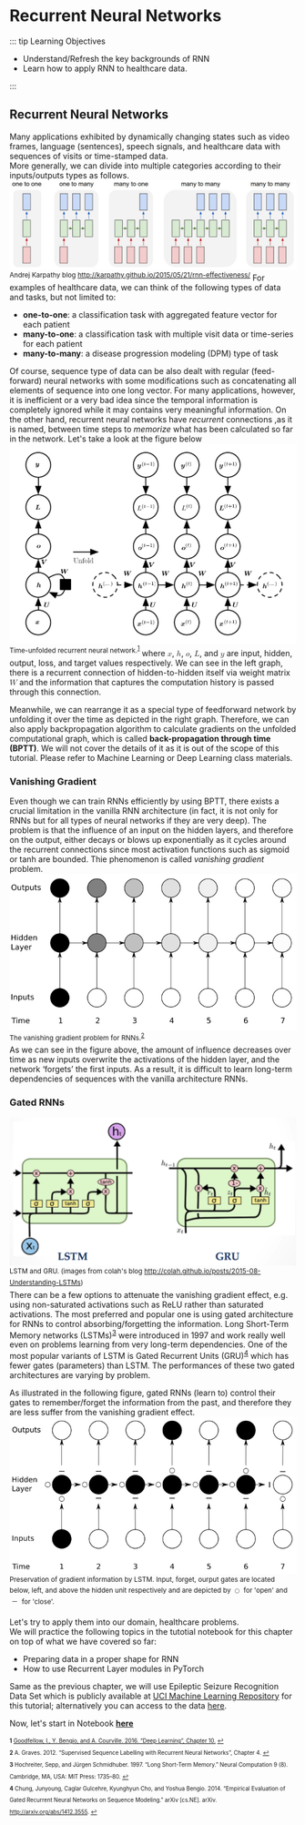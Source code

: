 ---
---
# Recurrent Neural Networks

::: tip Learning Objectives

- Understand/Refresh the key backgrounds of RNN
- Learn how to apply RNN to healthcare data.

:::

## Recurrent Neural Networks

Many applications exhibited by dynamically changing states such as video frames, language (sentences), speech signals, and healthcare data with sequences of visits or time-stamped data.  
More generally, we can divide into multiple categories according to their inputs/outputs types as follows.
![seqs](./images/seqs.jpeg) <sup>Andrej Karpathy blog <http://karpathy.github.io/2015/05/21/rnn-effectiveness/></sup>
For examples of healthcare data, we can think of the following types of data and tasks, but not limited to:

- **one-to-one**: a classification task with aggregated feature vector for each patient
- **many-to-one**: a classification task with multiple visit data or time-series for each patient
- **many-to-many**: a disease progression modeling (DPM) type of task

Of course, sequence type of data can be also dealt with regular (feed-forward) neural networks with some modifications such as concatenating all elements of sequence into one long vector. For many applications, however, it is inefficient or a very bad idea since the temporal information is completely ignored while it may contains very meaningful information. On the other hand, recurrent neural networks have *recurrent* connections ,as it is named, between time steps to *memorize* what has been calculated so far in the network. Let's take a look at the figure below
![unfold](./images/unfold.png)
<sup>Time-unfolded recurrent neural network.<sup id="a1">[1](#f1)</sup></sup>
where <math><mi>x</mi></math>, <math><mi>h</mi></math>, <math><mi>o</mi></math>, <math><mi>L</mi></math>, and <math><mi>y</mi></math> are input, hidden, output, loss, and target values respectively.
We can see in the left graph, there is a recurrent connection of hidden-to-hidden itself via weight matrix <math><mi>W</mi></math> and the information that captures the computation history is passed through this connection.

Meanwhile, we can rearrange it as a special type of feedforward network by unfolding it over the time as depicted in the right graph. Therefore, we can also apply backpropagation algorithm to calculate gradients on the unfolded computational graph, which is called **back-propagation through time (BPTT)**. We will not cover the details of it as it is out of the scope of this tutorial. Please refer to Machine Learning or Deep Learning class materials.

<!--
<math xmlns="http://www.w3.org/1998/Math/MathML">
  <mtable columnalign="right left right left right left right left right left right left" rowspacing="3pt" columnspacing="0em 2em 0em 2em 0em 2em 0em 2em 0em 2em 0em" displaystyle="true">
    <mtr>
      <mtd>
        <msup>
          <mrow class="MJX-TeXAtom-ORD">
            <mi mathvariant="bold">a</mi>
          </mrow>
          <mrow class="MJX-TeXAtom-ORD">
            <mo stretchy="false">(</mo>
            <mi>t</mi>
            <mo stretchy="false">)</mo>
          </mrow>
        </msup>
      </mtd>
      <mtd>
        <mi></mi>
        <mo>=</mo>
        <mrow class="MJX-TeXAtom-ORD">
          <mi mathvariant="bold">b</mi>
        </mrow>
        <mo>+</mo>
        <mrow class="MJX-TeXAtom-ORD">
          <mi mathvariant="bold">W</mi>
        </mrow>
        <msup>
          <mrow class="MJX-TeXAtom-ORD">
            <mi mathvariant="bold">h</mi>
          </mrow>
          <mrow class="MJX-TeXAtom-ORD">
            <mo stretchy="false">(</mo>
            <mi>t</mi>
            <mo>&#x2212;</mo>
            <mn>1</mn>
            <mo stretchy="false">)</mo>
          </mrow>
        </msup>
        <mo>+</mo>
        <mrow class="MJX-TeXAtom-ORD">
          <mi mathvariant="bold">U</mi>
        </mrow>
        <msup>
          <mrow class="MJX-TeXAtom-ORD">
            <mi mathvariant="bold">x</mi>
          </mrow>
          <mrow class="MJX-TeXAtom-ORD">
            <mo stretchy="false">(</mo>
            <mi>t</mi>
            <mo stretchy="false">)</mo>
          </mrow>
        </msup>
      </mtd>
    </mtr>
    <mtr>
      <mtd>
        <msup>
          <mrow class="MJX-TeXAtom-ORD">
            <mi mathvariant="bold">h</mi>
          </mrow>
          <mrow class="MJX-TeXAtom-ORD">
            <mo stretchy="false">(</mo>
            <mi>t</mi>
            <mo stretchy="false">)</mo>
          </mrow>
        </msup>
      </mtd>
      <mtd>
        <mi></mi>
        <mo>=</mo>
        <mi>tanh</mi>
        <mo>&#x2061;</mo>
        <mo stretchy="false">(</mo>
        <msup>
          <mrow class="MJX-TeXAtom-ORD">
            <mi mathvariant="bold">a</mi>
          </mrow>
          <mrow class="MJX-TeXAtom-ORD">
            <mo stretchy="false">(</mo>
            <mi>t</mi>
            <mo stretchy="false">)</mo>
          </mrow>
        </msup>
        <mo stretchy="false">)</mo>
      </mtd>
    </mtr>
    <mtr>
      <mtd>
        <msup>
          <mrow class="MJX-TeXAtom-ORD">
            <mi mathvariant="bold">o</mi>
          </mrow>
          <mrow class="MJX-TeXAtom-ORD">
            <mo stretchy="false">(</mo>
            <mi>t</mi>
            <mo stretchy="false">)</mo>
          </mrow>
        </msup>
      </mtd>
      <mtd>
        <mi></mi>
        <mo>=</mo>
        <mrow class="MJX-TeXAtom-ORD">
          <mi mathvariant="bold">c</mi>
        </mrow>
        <mo>+</mo>
        <mrow class="MJX-TeXAtom-ORD">
          <mi mathvariant="bold">V</mi>
        </mrow>
        <msup>
          <mrow class="MJX-TeXAtom-ORD">
            <mi mathvariant="bold">h</mi>
          </mrow>
          <mrow class="MJX-TeXAtom-ORD">
            <mo stretchy="false">(</mo>
            <mi>t</mi>
            <mo stretchy="false">)</mo>
          </mrow>
        </msup>
      </mtd>
    </mtr>
    <mtr>
      <mtd>
        <msup>
          <mrow class="MJX-TeXAtom-ORD">
            <mover>
              <mrow class="MJX-TeXAtom-ORD">
                <mi mathvariant="bold">y</mi>
              </mrow>
              <mo stretchy="false">&#x005E;</mo>
            </mover>
          </mrow>
          <mrow class="MJX-TeXAtom-ORD">
            <mo stretchy="false">(</mo>
            <mi>t</mi>
            <mo stretchy="false">)</mo>
          </mrow>
        </msup>
      </mtd>
      <mtd>
        <mi></mi>
        <mo>=</mo>
        <mtext>softmax</mtext>
        <mo stretchy="false">(</mo>
        <msup>
          <mrow class="MJX-TeXAtom-ORD">
            <mi mathvariant="bold">o</mi>
          </mrow>
          <mrow class="MJX-TeXAtom-ORD">
            <mo stretchy="false">(</mo>
            <mi>t</mi>
            <mo stretchy="false">)</mo>
          </mrow>
        </msup>
        <mo stretchy="false">)</mo>
      </mtd>
    </mtr>
  </mtable>
</math>
-->

### Vanishing Gradient

Even though we can train RNNs efficiently by using BPTT, there exists a crucial limitation in the vanilla RNN architecture (in fact, it is not only for RNNs but for all types of neural networks if they are very deep). The problem is that the influence of an input on the hidden layers, and therefore on the output, either decays or blows up exponentially as it cycles around the recurrent connections since most activation functions such as sigmoid or tanh are bounded. Thie phenomenon is called *vanishing gradient* problem.  
![vanishing](./images/grad_vanishing.png)
<sup>The vanishing gradient problem for RNNs.<sup id="a2">[2](#f2)</sup></sup>  
As we can see in the figure above, the amount of influence decreases over time as new inputs overwrite the activations of the hidden layer, and the network ‘forgets’ the first inputs. As a result, it is difficult to learn long-term dependencies of sequences with the vanilla architecture RNNs.

### Gated RNNs

![gated](./images/gated_rnns.png)
<sup>LSTM and GRU. (images from colah's blog <http://colah.github.io/posts/2015-08-Understanding-LSTMs>)</sup>  
There can be a few options to attenuate the vanishing gradient effect, e.g. using non-saturated activations such as ReLU rather than saturated activations. The most preferred and popular one is using gated architecture for RNNs to control absorbing/forgetting the information. Long Short-Term Memory networks (LSTMs)<sup id="a3">[3](#f3)</sup></sup> were introduced in 1997 and work really well even on problems learning from very long-term dependencies. One of the most popular variants of LSTM is Gated Recurrent Units (GRU)<sup id="a3">[4](#f4)</sup></sup> which has fewer gates (parameters) than LSTM. The performances of these two gated architectures are varying by problem. 

As illustrated in the following figure, gated RNNs (learn to) control their gates to remember/forget the information from the past, and therefore they are less suffer from the vanishing gradient effect. 
![grad_lstm](./images/grad_lstm.png)
<sup>Preservation of gradient information by LSTM. Input, forget, ourput gates are located below, left, and above the hidden unit respectively and are depicted by <math><mo>&#x25CB;</mo></math> for 'open' and <math><mo>&#xFF0D;</mo></math> for 'close'.</sup>  

Let's try to apply them into our domain, healthcare problems.  
We will practice the following topics in the tutotial notebook for this chapter on top of what we have covered so far:

- Preparing data in a proper shape for RNN
- How to use Recurrent Layer modules in PyTorch

Same as the previous chapter, we will use Epileptic Seizure Recognition Data Set which is publicly available at [UCI Machine Learning Repository](http://archive.ics.uci.edu/ml/datasets/Epileptic+Seizure+Recognition) for this tutorial; alternatively you can access to the data [here](https://drive.google.com/file/d/11A18TmC7k84bG6mGBKESg7nxkUFYs6OF/view?usp=sharing).

Now, let's start in Notebook **[here](https://github.com/ast0414/CSE6250BDH-LAB-DL/blob/master/3_RNN.ipynb)**

<sub><sup><b id="f1">1</b> [Goodfellow, I., Y. Bengio, and A. Courville. 2016. “Deep Learning”, Chapter 10.](http://www.deeplearningbook.org/contents/rnn.html) [↩](#a1)</sup></sub>  
<sub><sup><b id="f2">2</b> A. Graves. 2012. “Supervised Sequence Labelling with Recurrent Neural Networks”, Chapter 4. [↩](#a2)</sup></sub>  
<sub><sup><b id="f3">3</b> Hochreiter, Sepp, and Jürgen Schmidhuber. 1997. “Long Short-Term Memory.” Neural Computation 9 (8). Cambridge, MA, USA: MIT Press: 1735–80. [↩](#a3)</sup></sub>  
<sub><sup><b id="f4">4</b> Chung, Junyoung, Caglar Gulcehre, Kyunghyun Cho, and Yoshua Bengio. 2014. “Empirical Evaluation of Gated Recurrent Neural Networks on Sequence Modeling.” arXiv [cs.NE]. arXiv. http://arxiv.org/abs/1412.3555. [↩](#a4)</sup></sub>
